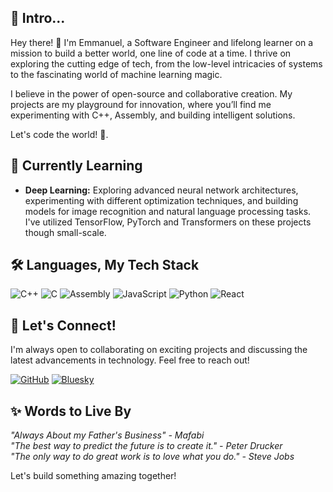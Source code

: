 ## 🤭 Intro... 
Hey there! 👋 I'm Emmanuel, a Software Engineer and lifelong learner on a mission to build a better world, one line of code at a time. I thrive on exploring the cutting edge of tech, from the low-level intricacies of systems to the fascinating world of machine learning magic.

I believe in the power of open-source and collaborative creation. My projects are my playground for innovation, where you’ll find me experimenting with C++, Assembly, and building intelligent solutions.

Let's code the world! 🚀.


## 🌱 Currently Learning

* **Deep Learning:** Exploring advanced neural network architectures, experimenting with different optimization techniques, and building models for image recognition and natural language processing tasks. I've utilized TensorFlow, PyTorch and Transformers on these projects though small-scale.


## 🛠️ Languages, My Tech Stack
![C++](https://img.shields.io/badge/C%2B%2B-00599C?style=for-the-badge&logo=c%2B%2B&logoColor=white)  ![C](https://img.shields.io/badge/C-A8B9CC?style=for-the-badge&logo=c&logoColor=black)  ![Assembly](https://img.shields.io/badge/Assembly-000000?style=for-the-badge&logo=assemblyscript&logoColor=white)  ![JavaScript](https://img.shields.io/badge/JavaScript-F7DF1E?style=for-the-badge&logo=javascript&logoColor=black)  ![Python](https://img.shields.io/badge/Python-3776AB?style=for-the-badge&logo=python&logoColor=white)  ![React](https://img.shields.io/badge/React-20232A?style=for-the-badge&logo=react&logoColor=61DAFB)

## 🤝 Let's Connect!
I'm always open to collaborating on exciting projects and discussing the latest advancements in technology. Feel free to reach out!

[![GitHub](https://img.shields.io/badge/GitHub-181717?style=for-the-badge&logo=github&logoColor=white)](https://github.com/Israel-Mafabi-Emmanuel)  [![Bluesky](https://camo.githubusercontent.com/de4ef6ffc4994449314b2d888a3de69f95d871b7408c1856842f02c2c0e66f21/68747470733a2f2f696d672e736869656c64732e696f2f62616467652f426c7565736b792d3030303030303f7374796c653d666f722d7468652d6261646765266c6f676f3d626c7565736b79266c6f676f436f6c6f723d7768697465)](https://bsky.app/profile/israel-emmanuel.bsky.social)



## ✨ Words to Live By
*"Always About my Father's Business" - Mafabi*  
*"The best way to predict the future is to create it." - Peter Drucker*  
*"The only way to do great work is to love what you do." - Steve Jobs*  

Let's build something amazing together!